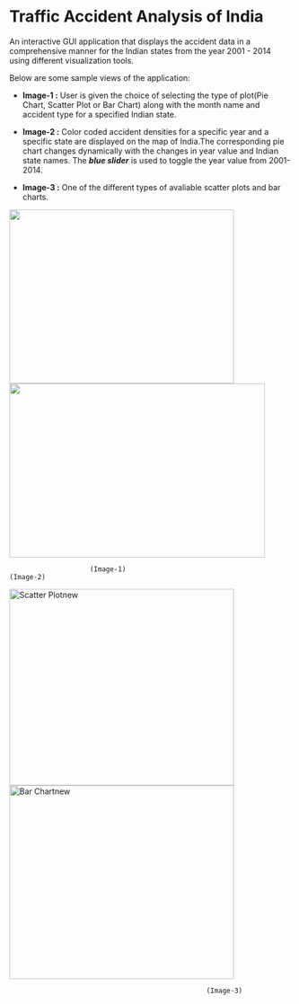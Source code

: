 # Traffic Accident Analysis of India

An interactive GUI application that displays the accident data in a comprehensive manner for the Indian states from the year 2001 - 2014 using different visualization tools.

Below are some sample views of the application:

- **Image-1 :** User is given the choice of selecting the type of plot(Pie Chart, Scatter Plot or Bar Chart) along with the month name and  accident type for a specified Indian state.

- **Image-2 :** Color coded accident densities for a specific year and a specific state are displayed on the map of India.The corresponding pie chart changes dynamically with the changes in year value and Indian state names. The ***blue slider*** is used to toggle the year value from 2001-2014. 

- **Image-3 :** One of the different types of avaliable scatter plots and bar charts.

<img src="https://user-images.githubusercontent.com/22832487/69235762-27552180-0bb8-11ea-85ac-8f2d9c815091.png" width="400" height="310">   <img src="https://user-images.githubusercontent.com/22832487/69235769-27552180-0bb8-11ea-8917-b71865708201.png" width="455" height="310">

                        (Image-1)                                                (Image-2)

<img src="https://user-images.githubusercontent.com/22832487/69234024-186c7000-0bb4-11ea-8e68-f1ecda31f1d8.png" alt="Scatter Plotnew" width="400" height="350">  <img src="https://user-images.githubusercontent.com/22832487/69234039-21f5d800-0bb4-11ea-85a9-00b4fe5d2738.png" alt="Bar Chartnew" width="400" height="345">  

                                                     (Image-3)
